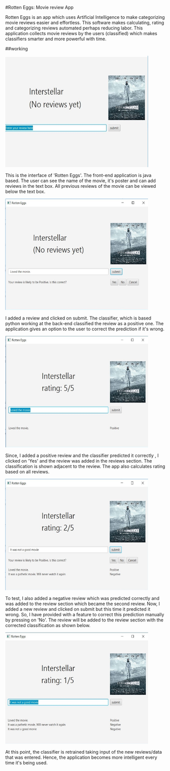 #Rotten Eggs: Movie review App

Rotten Eggs is an app which uses Artificial Intelligence to make categorizing movie reviews easier and effortless. This software makes calculating, rating and categorizing reviews automated perhaps reducing labor. This application collects movie reviews by the users (classified) which makes classifiers smarter and more powerful with time.

##working

<img src="Screenshots/1.jpg" alt="alt text" width="450" height="350">

This is the interface of 'Rotten Eggs'. The front-end application is java based. The user can see the name of the movie, it's poster and can add reviews in the text box. All previous reviews of the movie can be viewed below the text box.
 
<img src="Screenshots/2.jpg" alt="alt text" width="450" height="350">
 
I added a review and clicked on submit. The classifier, which is based python working at the back-end classified the review as a positive one. The application gives an option to the user to correct the prediction if it's wrong.

<img src="Screenshots/3.jpg" alt="alt text" width="450" height="350">
 
Since, I added a positive review and the classifier predicted it correctly , I clicked on 'Yes' and the review was added in the reviews section. The classification is shown adjacent to the review. The app also calculates rating based on all reviews.
 
<img src="Screenshots/4.jpg" alt="alt text" width="450" height="350">
 
To test, I also added a negative review which was predicted correctly and was added to the review section which became the second review. Now, I added a new review and clicked on submit but this time it predicted it wrong. So, I have provided with a feature to correct this prediction manually by pressing on 'No'. The review will be added to the review section with the corrected classification as shown below.
 
<img src="Screenshots/5.jpg" alt="alt text" width="450" height="350">

At this point, the classifier is retrained taking input of the new reviews/data that was entered. Hence, the application becomes more intelligent every time it's being used.
